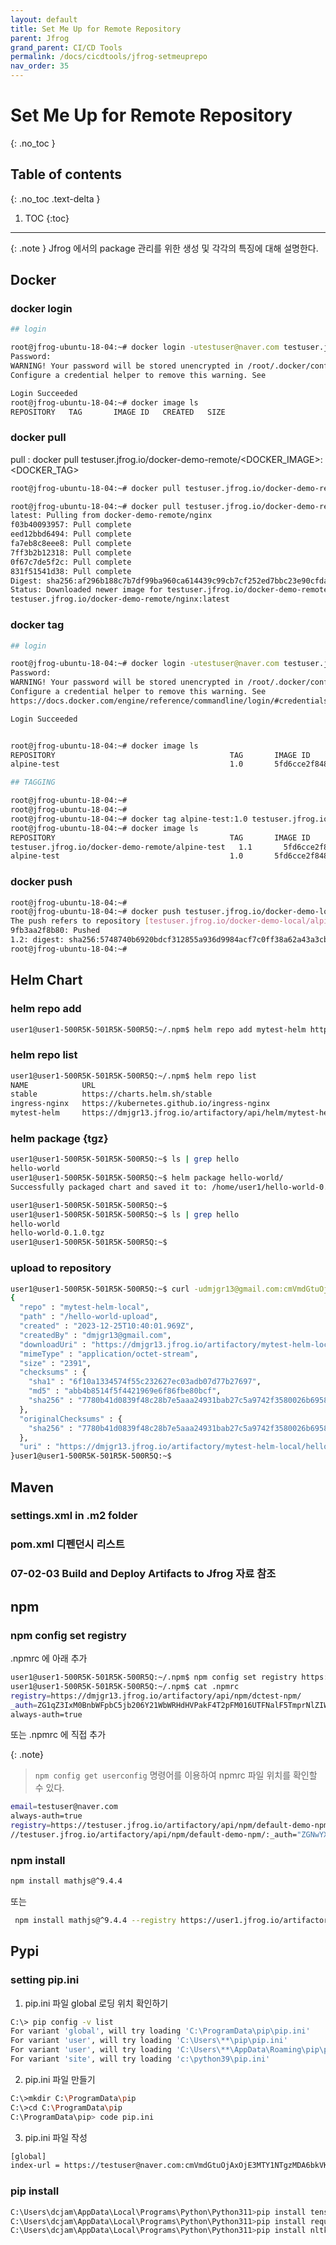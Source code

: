 ```yaml
---
layout: default
title: Set Me Up for Remote Repository
parent: Jfrog
grand_parent: CI/CD Tools 
permalink: /docs/cicdtools/jfrog-setmeuprepo
nav_order: 35
---
```


# Set Me Up for Remote Repository
{: .no_toc }

## Table of contents
{: .no_toc .text-delta }

1. TOC
{:toc}


---


{: .note }
Jfrog 에서의 package 관리를 위한 생성 및 각각의 특징에 대해 설명한다.

## Docker



### docker login


```bash
## login

root@jfrog-ubuntu-18-04:~# docker login -utestuser@naver.com testuser.jfrog.io
Password: 
WARNING! Your password will be stored unencrypted in /root/.docker/config.json.
Configure a credential helper to remove this warning. See

Login Succeeded
root@jfrog-ubuntu-18-04:~# docker image ls
REPOSITORY   TAG       IMAGE ID   CREATED   SIZE
```

### docker pull

pull : docker pull testuser.jfrog.io/docker-demo-remote/<DOCKER_IMAGE>:<DOCKER_TAG>

```sh
root@jfrog-ubuntu-18-04:~# docker pull testuser.jfrog.io/docker-demo-remote/nginx:1.9.5

root@jfrog-ubuntu-18-04:~# docker pull testuser.jfrog.io/docker-demo-remote/nginx:latest
latest: Pulling from docker-demo-remote/nginx
f03b40093957: Pull complete 
eed12bbd6494: Pull complete 
fa7eb8c8eee8: Pull complete 
7ff3b2b12318: Pull complete 
0f67c7de5f2c: Pull complete 
831f51541d38: Pull complete 
Digest: sha256:af296b188c7b7df99ba960ca614439c99cb7cf252ed7bbc23e90cfda59092305
Status: Downloaded newer image for testuser.jfrog.io/docker-demo-remote/nginx:latest
testuser.jfrog.io/docker-demo-remote/nginx:latest
```

### docker tag

```bash
## login

root@jfrog-ubuntu-18-04:~# docker login -utestuser@naver.com testuser.jfrog.io
Password: 
WARNING! Your password will be stored unencrypted in /root/.docker/config.json.
Configure a credential helper to remove this warning. See
https://docs.docker.com/engine/reference/commandline/login/#credentials-store

Login Succeeded


root@jfrog-ubuntu-18-04:~# docker image ls
REPOSITORY                                       TAG       IMAGE ID       CREATED          SIZE
alpine-test                                      1.0       5fd6cce2f848   26 minutes ago   5.58MB

## TAGGING

root@jfrog-ubuntu-18-04:~# 
root@jfrog-ubuntu-18-04:~# 
root@jfrog-ubuntu-18-04:~# docker tag alpine-test:1.0 testuser.jfrog.io/docker-demo-local/alpine-test:1.2
root@jfrog-ubuntu-18-04:~# docker image ls
REPOSITORY                                       TAG       IMAGE ID       CREATED          SIZE
testuser.jfrog.io/docker-demo-remote/alpine-test   1.1       5fd6cce2f848   27 minutes ago   5.58MB
alpine-test                                      1.0       5fd6cce2f848   27 minutes ago   5.58MB

```

### docker push

```sh
root@jfrog-ubuntu-18-04:~# 
root@jfrog-ubuntu-18-04:~# docker push testuser.jfrog.io/docker-demo-local/alpine-test:1.2 
The push refers to repository [testuser.jfrog.io/docker-demo-local/alpine-test]
9fb3aa2f8b80: Pushed 
1.2: digest: sha256:5748740b6920bdcf312855a936d9984acf7c0ff38a62a43a3cbd30275a30fca6 size: 528
root@jfrog-ubuntu-18-04:~# 

```

## Helm Chart 

### helm repo add


```sh
user1@user1-500R5K-501R5K-500R5Q:~/.npm$ helm repo add mytest-helm https://dmjgr13.jfrog.io/artifactory/api/helm/mytest-helm --username dmjgr13@gmail.com --password cmVmdGtuOjAxOjE3MzUwMzYyNDE6am9saUxLYnFSeXRDekN5Wll0amRrQ0FoVEhs 
```

### helm repo list 

```sh
user1@user1-500R5K-501R5K-500R5Q:~/.npm$ helm repo list
NAME         	URL                                                      
stable       	https://charts.helm.sh/stable                            
ingress-nginx	https://kubernetes.github.io/ingress-nginx               
mytest-helm  	https://dmjgr13.jfrog.io/artifactory/api/helm/mytest-helm
```


### helm package {tgz}

```sh
user1@user1-500R5K-501R5K-500R5Q:~$ ls | grep hello
hello-world
user1@user1-500R5K-501R5K-500R5Q:~$ helm package hello-world/
Successfully packaged chart and saved it to: /home/user1/hello-world-0.1.0.tgz

user1@user1-500R5K-501R5K-500R5Q:~$ 
user1@user1-500R5K-501R5K-500R5Q:~$ ls | grep hello
hello-world
hello-world-0.1.0.tgz
user1@user1-500R5K-501R5K-500R5Q:~$ 
```

### upload to repository

```sh
user1@user1-500R5K-501R5K-500R5Q:~$ curl -udmjgr13@gmail.com:cmVmdGtuOjAxOjE3MzUwMzYyNDE6am9saUxLYnFSeXRDekN5Wll0amRrQ0FoVEhs -T hello-world-0.1.0.tgz "https://dmjgr13.jfrog.io/artifactory/mytest-helm/hello-world-upload"
{
  "repo" : "mytest-helm-local",
  "path" : "/hello-world-upload",
  "created" : "2023-12-25T10:40:01.969Z",
  "createdBy" : "dmjgr13@gmail.com",
  "downloadUri" : "https://dmjgr13.jfrog.io/artifactory/mytest-helm-local/hello-world-upload",
  "mimeType" : "application/octet-stream",
  "size" : "2391",
  "checksums" : {
    "sha1" : "6f10a1334574f55c232627ec03adb07d77b27697",
    "md5" : "abb4b8514f5f4421969e6f86fbe80bcf",
    "sha256" : "7780b41d0839f48c28b7e5aaa24931bab27c5a9742f3580026b69586d4bd0672"
  },
  "originalChecksums" : {
    "sha256" : "7780b41d0839f48c28b7e5aaa24931bab27c5a9742f3580026b69586d4bd0672"
  },
  "uri" : "https://dmjgr13.jfrog.io/artifactory/mytest-helm-local/hello-world-upload"
}user1@user1-500R5K-501R5K-500R5Q:~$ 
```

## Maven

### settings.xml in .m2 folder 

### pom.xml 디펜던시 리스트

### 07-02-03 Build and Deploy Artifacts to Jfrog  자료 참조





## npm

### npm config set registry


.npmrc 에 아래 추가

```sh
user1@user1-500R5K-501R5K-500R5Q:~/.npm$ npm config set registry https://dmjgr13.jfrog.io/artifactory/api/npm/testnpm/
user1@user1-500R5K-501R5K-500R5Q:~/.npm$ cat .npmrc 
registry=https://dmjgr13.jfrog.io/artifactory/api/npm/dctest-npm/
_auth=ZG1qZ3IxM0BnbWFpbC5jb206Y21WbWRHdHVPakF4T2pFM016UTFNalF5TmprNlZIWTNjVXh5YXpCa2NraDJUbEYzWVVoamNVRkpPVFkzUkZOQg==
always-auth=true
```

또는 .npmrc 에 직접 추가

{: .note}
> `npm config get userconfig` 명령어를 이용하여 npmrc 파일 위치를 확인할 수 있다. 


```bash
email=testuser@naver.com
always-auth=true
registry=https://testuser.jfrog.io/artifactory/api/npm/default-demo-npm/
//testuser.jfrog.io/artifactory/api/npm/default-demo-npm/:_auth="ZGNwYXJrODBAbmF2ZXIuY29tOkFQNmpHS2dTaTdrYmtlOVRBcGlLU25UaTFaTA=="
```

### npm install

```bash
npm install mathjs@^9.4.4
```

또는 

```bash
 npm install mathjs@^9.4.4 --registry https://user1.jfrog.io/artifactory/api/npm/testnpmrepo/
 ```

## Pypi

### setting pip.ini

1. pip.ini 파일 global 로딩 위치 확인하기

```bash
C:\> pip config -v list
For variant 'global', will try loading 'C:\ProgramData\pip\pip.ini'
For variant 'user', will try loading 'C:\Users\**\pip\pip.ini'
For variant 'user', will try loading 'C:\Users\**\AppData\Roaming\pip\pip.ini'
For variant 'site', will try loading 'c:\python39\pip.ini'
```

2. pip.ini 파일 만들기

```bash
C:\>mkdir C:\ProgramData\pip
C:\>cd C:\ProgramData\pip
C:\ProgramData\pip> code pip.ini
```

3. pip.ini 파일 작성

```bash
[global]
index-url = https://testuser@naver.com:cmVmdGtuOjAxOjE3MTY1NTgzMDA6bkVKcEZ0ZVJJSTRPZ1JHdkxiN1FwMFNnWnlB@testuser.jfrog.io/artifactory/api/pypi/default-demo-pypi-remote/simple
```
               

### pip install

```bash
C:\Users\dcjam\AppData\Local\Programs\Python\Python311>pip install tensorflow
C:\Users\dcjam\AppData\Local\Programs\Python\Python311>pip install requests==2.24.0
C:\Users\dcjam\AppData\Local\Programs\Python\Python311>pip install nltk==3.6.7
```
